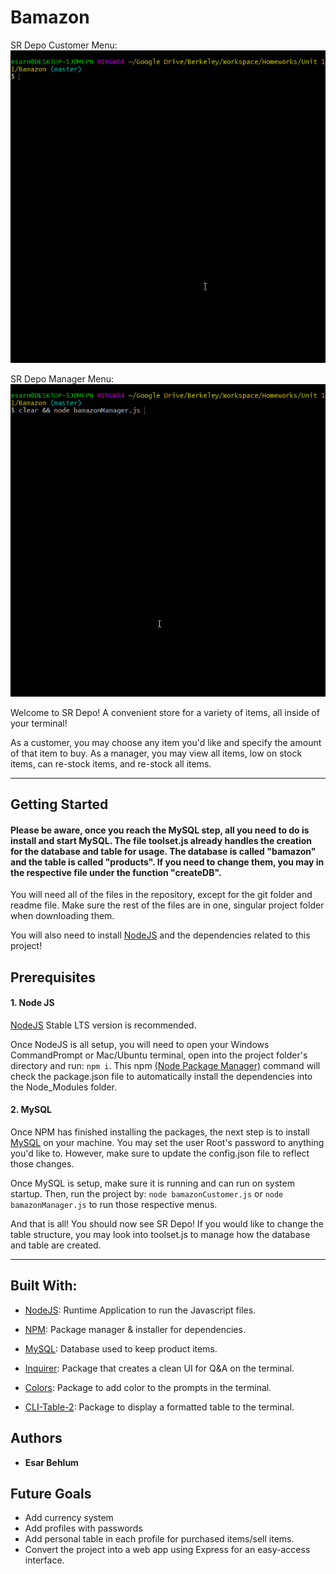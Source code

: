 # Bamazon

SR Depo Customer Menu:
![Customer Buy Menu](git/customer.gif)

SR Depo Manager Menu:
![Manager Menu](git/manager.gif)

Welcome to SR Depo! A convenient store for a variety of items, all inside of your terminal! 

As a customer, you may choose any item you'd like and specify the amount of that item to buy. As a manager, you may view all items, low on stock items, can re-stock items, and re-stock all items.

----

## Getting Started

#### Please be aware, once you reach the MySQL step, all you need to do is install and start MySQL. The file toolset.js already handles the creation for the database and table for usage. The database is called "bamazon" and the table is called "products". If you need to change them, you may in the respective file under the function "createDB".

You will need all of the files in the repository, except for the git folder and readme file. Make sure the rest of the files are in one, singular project folder when downloading them.

You will also need to install [NodeJS](https://nodejs.org/) and the dependencies related to this project!

## Prerequisites

#### 1. Node JS

[NodeJS](https://nodejs.org/) Stable LTS version is recommended. 

Once NodeJS is all setup, you will need to open your Windows CommandPrompt or Mac/Ubuntu terminal, open into the project folder's directory and run:
`npm i`. This npm [(Node Package Manager)](https://www.npmjs.com/) command will check the package.json file to automatically install the dependencies into the Node_Modules folder. 

#### 2. MySQL

Once NPM has finished installing the packages, the next step is to install [MySQL](https://dev.mysql.com/doc/refman/8.0/en/installing.html) on your machine. You may set the user Root's password to anything you'd like to. However, make sure to update the config.json file to reflect those changes.

Once MySQL is setup, make sure it is running and can run on system startup. Then, run the project by: `node bamazonCustomer.js` or `node bamazonManager.js` to run those respective menus.

And that is all! You should now see SR Depo!
If you would like to change the table structure, you may look into toolset.js to manage how the database and table are created.

----

## Built With:

* [NodeJS](https://nodejs.org/): Runtime Application to run the Javascript files.
* [NPM](https://www.npmjs.com/): Package manager & installer for dependencies. 
* [MySQL](https://dev.mysql.com/doc/refman/8.0/en/installing.html): Database used to keep product items.


* [Inquirer](https://www.npmjs.com/package/inquirer): Package that creates a clean UI for Q&A on the terminal.
* [Colors](https://www.npmjs.com/package/colors): Package to add color to the prompts in the terminal.
* [CLI-Table-2](https://www.npmjs.com/package/cli-table2): Package to display a formatted table to the terminal.

## Authors

* **Esar Behlum**

## Future Goals

* Add currency system
* Add profiles with passwords
* Add personal table in each profile for purchased items/sell items.
* Convert the project into a web app using Express for an easy-access interface.
